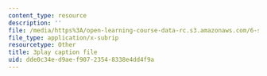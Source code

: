 ```yaml
---
content_type: resource
description: ''
file: /media/https%3A/open-learning-course-data-rc.s3.amazonaws.com/6-s897-machine-learning-for-healthcare-spring-2019/dde0c34ed9aef90723548338e4dd4f9a_vof7x8r_ZUA.srt
file_type: application/x-subrip
resourcetype: Other
title: 3play caption file
uid: dde0c34e-d9ae-f907-2354-8338e4dd4f9a
---
```

